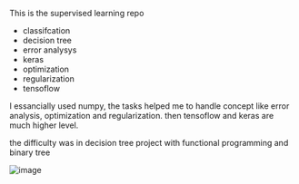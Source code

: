 This is the supervised learning repo



  - classifcation
  - decision tree
  - error analysys
  - keras
  - optimization
  - regularization
  - tensoflow

I essancially used numpy, the tasks helped me to handle concept like
error analysis, optimization and regularization.
then tensoflow and keras are much higher level. 

the difficulty was in decision tree project with functional programming and binary tree




![image](https://github.com/CedricChauvet/holbertonschool-machine_learning/assets/16280142/0907deae-ed66-47ae-a914-edc15154a520)
